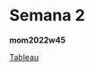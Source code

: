 # Semana 2

**mom2022w45**

[Tableau](https://juanisolerno.github.io/infovis/s2/mom2022w46_tableau_par.html)
